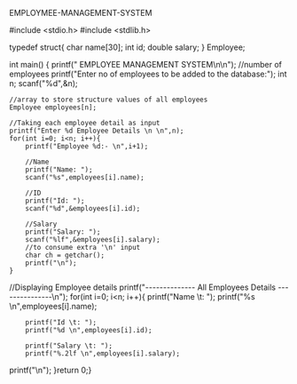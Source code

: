 EMPLOYMEE-MANAGEMENT-SYSTEM

#include <stdio.h>
#include <stdlib.h>
 
typedef struct{
    char name[30];
    int id;
    double salary;
} Employee;
 
int main()
{
  printf("        EMPLOYEE MANAGEMENT SYSTEM\n\n");
    //number of employees
  printf("Enter no of employees to be added to the database:");
    int n;
 scanf("%d",&n);

    //array to store structure values of all employees
    Employee employees[n];
 
    //Taking each employee detail as input
    printf("Enter %d Employee Details \n \n",n);
    for(int i=0; i<n; i++){
        printf("Employee %d:- \n",i+1);

        //Name
        printf("Name: ");
        scanf("%s",employees[i].name);

        //ID
        printf("Id: ");
        scanf("%d",&employees[i].id);

        //Salary
        printf("Salary: ");
        scanf("%lf",&employees[i].salary);
        //to consume extra '\n' input
        char ch = getchar();
        printf("\n");
    }
   //Displaying Employee details
    printf("-------------- All Employees Details ---------------\n");
    for(int i=0; i<n; i++){
        printf("Name \t: ");
        printf("%s \n",employees[i].name);
 
        printf("Id \t: ");
        printf("%d \n",employees[i].id);
 
        printf("Salary \t: ");
        printf("%.2lf \n",employees[i].salary);
   printf("\n");
    }return 0;}
